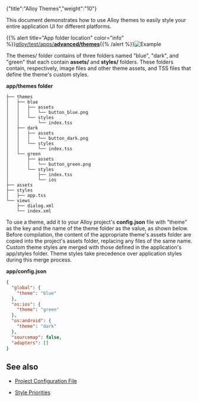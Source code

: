 {"title":"Alloy Themes","weight":"10"}

This document demonstrates how to use Alloy themes to easily style your entire application UI for different platforms.

{{% alert title="App folder location" color="info" %}}[_alloy_/test/apps/**advanced/themes**](https://github.com/appcelerator/alloy/tree/master/samples/apps/advanced/themes/){{% /alert %}}![Example](/Images/appc/download/attachments/41845677/Example.png)

The themes/ folder contains of three folders named "blue", "dark", and "green" that each contain **assets/** and **styles/** folders. These folders contain, respectively, image files and other theme assets, and TSS files that define the theme's custom styles.

**app/themes folder**

```
├── themes
│   ├── blue
│   │   ├── assets
│   │   │   └── button_blue.png
│   │   └── styles
│   │       └── index.tss
│   ├── dark
│   │   ├── assets
│   │   │   └── button_dark.png
│   │   └── styles
│   │       └── index.tss
│   └── green
│       ├── assets
│       │   └── button_green.png
│       └── styles
│           ├── index.tss
│           └── ios
├── assets
├── styles
│   ├── app.tss
└── views
    ├── dialog.xml
    └── index.xml
```

To use a theme, add it to your Alloy project's **config.json** file with "theme" as the key and the name of the theme folder as the value, as shown below. Before compilation, the content of the appropriate theme's assets folder are copied into the project's assets folder, replacing any files of the same name. Custom theme styles are merged with those defined in the application's app/styles folder. Theme styles take precedence over application styles during this merge process.

**app/config.json**

```json
{
  "global": {
    "theme": "blue"
  },
  "os:ios": {
    "theme": "green"
  },
  "os:android": {
    "theme": "dark"
  },
  "sourcemap": false,
  "adapters": []
}
```

## See also

* [Project Configuration File](/docs/appc/Alloy_Framework/Alloy_Guide/Alloy_Test_Apps/Basics/Project_Configuration_File/)

* [Style Priorities](/docs/appc/Alloy_Framework/Alloy_Guide/Alloy_Views/Alloy_Styles_and_Themes/#style-priorities)
